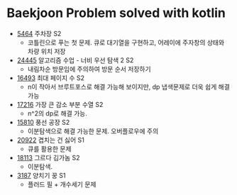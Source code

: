 # Baekjoon Problem solved with kotlin
* [5464](./src/main/kotlin/Bj5463.kt) 주차장 S2
  * 코틀린으로 푸는 첫 문제. 큐로 대기열을 구현하고, 어레이에 주자창의 상태와 차량 위치 저장
* [24445](./src/main/kotlin/Bj24445.kt) 알고리즘 수업 - 너비 우선 탐색 2 S2
  * 내림차순 방문임에 주의하여 방문 순서 저장하기
* [16493](./src/main/kotlin/Bj16493.kt) 최대 페이지 수 S2
  * n이 작아서 브루트포스로 해결 가능해 보이지만, dp 냅색문제로 더욱 쉽게 해결 가능
* [17216](./src/main/kotlin/Bj17216.kt) 가장 큰 감소 부분 수열 S2
  * n^2의 dp로 해결 가능.
* [15810](./src/main/kotlin/Bj15810.kt) 풍선 공장 S2
  * 이분탐색으로 해결 가능한 문제. 오버플로우에 주의
* [20922](./src/main/kotlin/Bj20922.kt) 겹치는 건 싫어 S1
  * 큐를 활용한 문제
* [18113](./src/main/kotlin/Bj18113.kt) 그르다 김가놈 S2
  * 이분탐색.
* [3187](./src/main/kotlin/Bj3187.kt) 양치기 꿍 S1
  * 플러드 필 + 개수세기 문제
